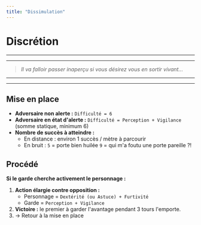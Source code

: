 ```yaml
---
title: "Dissimulation"
---
```


# Discrétion

----
----

> *Il va falloir passer inaperçu si vous désirez vous en sortir vivant...*

----
----

## Mise en place

* **Adversaire non alerte :** `Difficulté = 6`
* **Adversaire en état d'alerte :** `Difficulté = Perception + Vigilance` (somme statique, minimum 6)
* **Nombre de succès à atteindre :** 
    * En distance : environ 1 succès / mètre à parcourir
    * En bruit :
        `5` = porte bien huilée
        `9` = qui m'a foutu une porte pareille ?!

## Procédé

**Si le garde cherche activement le personnage :**

1. **Action élargie contre opposition :**
    * Personnage = `Dextérité (ou Astuce) + Furtivité`
    * Garde = `Perception + Vigilance`
2. **Victoire :** le premier à garder l'avantage pendant 3 tours l'emporte.
3. →  Retour à la mise en place